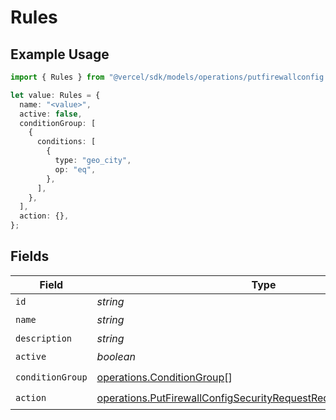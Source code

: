 # Rules

## Example Usage

```typescript
import { Rules } from "@vercel/sdk/models/operations/putfirewallconfig.js";

let value: Rules = {
  name: "<value>",
  active: false,
  conditionGroup: [
    {
      conditions: [
        {
          type: "geo_city",
          op: "eq",
        },
      ],
    },
  ],
  action: {},
};
```

## Fields

| Field                                                                                                                                                  | Type                                                                                                                                                   | Required                                                                                                                                               | Description                                                                                                                                            |
| ------------------------------------------------------------------------------------------------------------------------------------------------------ | ------------------------------------------------------------------------------------------------------------------------------------------------------ | ------------------------------------------------------------------------------------------------------------------------------------------------------ | ------------------------------------------------------------------------------------------------------------------------------------------------------ |
| `id`                                                                                                                                                   | *string*                                                                                                                                               | :heavy_minus_sign:                                                                                                                                     | N/A                                                                                                                                                    |
| `name`                                                                                                                                                 | *string*                                                                                                                                               | :heavy_check_mark:                                                                                                                                     | N/A                                                                                                                                                    |
| `description`                                                                                                                                          | *string*                                                                                                                                               | :heavy_minus_sign:                                                                                                                                     | N/A                                                                                                                                                    |
| `active`                                                                                                                                               | *boolean*                                                                                                                                              | :heavy_check_mark:                                                                                                                                     | N/A                                                                                                                                                    |
| `conditionGroup`                                                                                                                                       | [operations.ConditionGroup](../../models/operations/conditiongroup.md)[]                                                                               | :heavy_check_mark:                                                                                                                                     | N/A                                                                                                                                                    |
| `action`                                                                                                                                               | [operations.PutFirewallConfigSecurityRequestRequestBodyRulesAction](../../models/operations/putfirewallconfigsecurityrequestrequestbodyrulesaction.md) | :heavy_check_mark:                                                                                                                                     | N/A                                                                                                                                                    |